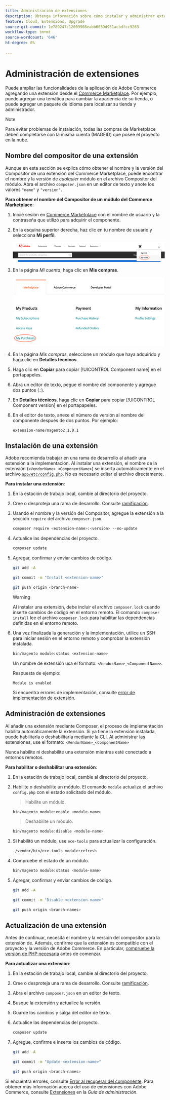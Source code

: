 ```yaml
---
title: Administración de extensiones
description: Obtenga información sobre cómo instalar y administrar extensiones en Adobe Commerce en la infraestructura en la nube.
feature: Cloud, Extensions, Upgrade
source-git-commit: 1e789247c12009908eabb6039d951acbdfcc9263
workflow-type: tm+mt
source-wordcount: '646'
ht-degree: 0%

---
```


# Administración de extensiones

Puede ampliar las funcionalidades de la aplicación de Adobe Commerce agregando una extensión desde el [Commerce Marketplace](https://marketplace.magento.com). Por ejemplo, puede agregar una temática para cambiar la apariencia de su tienda, o puede agregar un paquete de idioma para localizar su tienda y administrador.

>[!NOTE]
>
>Para evitar problemas de instalación, todas las compras de Marketplace deben completarse con la misma cuenta (MAGEID) que posee el proyecto en la nube.

## Nombre del compositor de una extensión

Aunque en esta sección se explica cómo obtener el nombre y la versión del Compositor de una extensión del Commerce Marketplace, puede encontrar el nombre y la versión de _cualquier_ módulo en el archivo Compositor del módulo. Abra el archivo `composer.json` en un editor de texto y anote los valores `"name"` y `"version"`.

**Para obtener el nombre del Compositor de un módulo del Commerce Marketplace**:

1. Inicie sesión en [Commerce Marketplace](https://marketplace.magento.com) con el nombre de usuario y la contraseña que utilizó para adquirir el componente.

1. En la esquina superior derecha, haz clic en tu nombre de usuario y selecciona **Mi perfil**.

   ![Acceda a su cuenta de Marketplace](../../assets/marketplace/my-profile.png)

1. En la página _Mi cuenta_, haga clic en **Mis compras**.

   ![Historial de compras en el mercado](../../assets/marketplace/my-purchases.png)

1. En la página _Mis compras_, seleccione un módulo que haya adquirido y haga clic en **Detalles técnicos**.

1. Haga clic en **Copiar** para copiar [!UICONTROL Component name] en el portapapeles.

1. Abra un editor de texto, pegue el nombre del componente y agregue dos puntos (`:`).

1. En **Detalles técnicos**, haga clic en **Copiar** para copiar [!UICONTROL Component version] en el portapapeles.

1. En el editor de texto, anexe el número de versión al nombre del componente después de dos puntos. Por ejemplo:

   ```text
   extension-name/magento2:1.0.1
   ```

## Instalación de una extensión

Adobe recomienda trabajar en una rama de desarrollo al añadir una extensión a la implementación. Al instalar una extensión, el nombre de la extensión (`<VendorName>_<ComponentName>`) se inserta automáticamente en el archivo [`app/etc/config.php`](https://experienceleague.adobe.com/docs/commerce-operations/configuration-guide/files/deployment-files.html). No es necesario editar el archivo directamente.

**Para instalar una extensión**:

1. En la estación de trabajo local, cambie al directorio del proyecto.

1. Cree o desproteja una rama de desarrollo. Consulte [ramificación](../development/cli-branches.md).

1. Usando el nombre y la versión del Compositor, agregue la extensión a la sección `require` del archivo `composer.json`.

   ```bash
   composer require <extension-name>:<version> --no-update
   ```

1. Actualice las dependencias del proyecto.

   ```bash
   composer update
   ```

1. Agregar, confirmar y enviar cambios de código.

   ```bash
   git add -A
   ```

   ```bash
   git commit -m "Install <extension-name>"
   ```

   ```bash
   git push origin <branch-name>
   ```

   >[!WARNING]
   >
   >Al instalar una extensión, debe incluir el archivo `composer.lock` cuando inserte cambios de código en el entorno remoto. El comando `composer install` lee el archivo `composer.lock` para habilitar las dependencias definidas en el entorno remoto.

1. Una vez finalizada la generación y la implementación, utilice un SSH para iniciar sesión en el entorno remoto y comprobar la extensión instalada.

   ```bash
   bin/magento module:status <extension-name>
   ```

   Un nombre de extensión usa el formato: `<VendorName>_<ComponentName>`.

   Respuesta de ejemplo:

   ```
   Module is enabled
   ```

   Si encuentra errores de implementación, consulte [error de implementación de extensión](../deploy/recover-failed-deployment.md).

## Administración de extensiones

Al añadir una extensión mediante Composer, el proceso de implementación habilita automáticamente la extensión. Si ya tiene la extensión instalada, puede habilitarla o deshabilitarla mediante la CLI. Al administrar las extensiones, use el formato: `<VendorName>_<ComponentName>`

Nunca habilite ni deshabilite una extensión mientras esté conectado a entornos remotos.

**Para habilitar o deshabilitar una extensión**:

1. En la estación de trabajo local, cambie al directorio del proyecto.

1. Habilite o deshabilite un módulo. El comando `module` actualiza el archivo `config.php` con el estado solicitado del módulo.

   >Habilite un módulo.

   ```bash
   bin/magento module:enable <module-name>
   ```

   >Deshabilite un módulo.

   ```bash
   bin/magento module:disable <module-name>
   ```

1. Si habilitó un módulo, use `ece-tools` para actualizar la configuración.

   ```bash
   ./vendor/bin/ece-tools module:refresh
   ```

1. Compruebe el estado de un módulo.

   ```bash
   bin/magento module:status <module-name>
   ```

1. Agregar, confirmar y enviar cambios de código.

   ```bash
   git add -A
   ```

   ```bash
   git commit -m "Disable <extension-name>"
   ```

   ```bash
   git push origin <branch-names>
   ```

## Actualización de una extensión

Antes de continuar, necesita el nombre y la versión del compositor para la extensión de. Además, confirme que la extensión es compatible con el proyecto y la versión de Adobe Commerce. En particular, [compruebe la versión de PHP necesaria](https://experienceleague.adobe.com/docs/commerce-operations/installation-guide/system-requirements.html) antes de comenzar.

**Para actualizar una extensión**:

1. En la estación de trabajo local, cambie al directorio del proyecto.

1. Cree o desproteja una rama de desarrollo. Consulte [ramificación](../development/cli-branches.md).

1. Abra el archivo `composer.json` en un editor de texto.

1. Busque la extensión y actualice la versión.

1. Guarde los cambios y salga del editor de texto.

1. Actualice las dependencias del proyecto.

   ```bash
   composer update
   ```

1. Agregue, confirme e inserte los cambios de código.

   ```bash
   git add -A
   ```

   ```bash
   git commit -m "Update <extension-name>"
   ```

   ```bash
   git push origin <branch-names>
   ```

Si encuentra errores, consulte [Error al recuperar del componente](../deploy/recover-failed-deployment.md). Para obtener más información acerca del uso de extensiones con Adobe Commerce, consulte [Extensiones](https://experienceleague.adobe.com/docs/commerce-admin/start/resources/extensions.html) en la _Guía de administración_.
